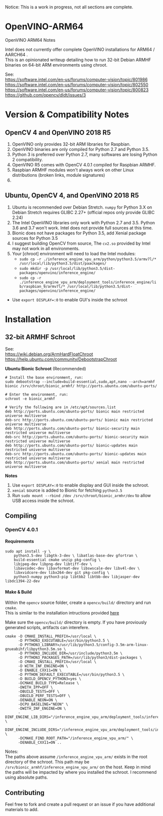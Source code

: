 Notice: This is a work in progress, not all sections are complete.

# OpenVINO-ARM64
OpenVINO ARM64 Notes

Intel does not currently offer complete OpenVINO installations for ARM64 / AARCH64 .  
This is an opinionated writeup detailing how to run 32-bit Debian ARMHF binaries on 64-bit ARM environments using chroot.  

See:  
https://software.intel.com/en-us/forums/computer-vision/topic/801986  
https://software.intel.com/en-us/forums/computer-vision/topic/802550  
https://software.intel.com/en-us/forums/computer-vision/topic/800823  
https://github.com/opencv/dldt/issues/3  

# Version & Compatibility Notes

## OpenCV 4 and OpenVINO 2018 R5

1. OpenVINO only provides 32-bit ARM libraries for Raspbian.
2. OpenVINO binaries are only compiled for Python 2.7 and Python 3.5.
3. Python 3 is preferred over Python 2.7, many softwares are losing Python 2 compatibility.
4. OpenVINO R5 comes with OpenCV 4.0.1 compiled for Raspbian ARMHF.
5. Raspbian ARMHF modules won't always work on other Linux distributions (broken links, module signatures)
6. 

## Ubuntu, OpenCV 4, and OpenVINO 2018 R5

1. Ubuntu is recommended over Debian Stretch.  `numpy` for Python 3.X on Debian Stretch requires GLIBC 2.27+ (official repos only provide GLIBC 2.24)
2. The Intel OpenVINO libraries only work with Python 2.7 and 3.5.  Python 3.6 and 3.7 won't work.  Intel does not provide full sources at this time.
3. Bionic does not have packages for Python 3.5, add Xenial package sources for Python 3.5
4. I suggest building OpenCV from source, The `cv2.so` provided by Intel may not work in all environments.
5. Your [chroot] environment will need to load the Intel modules:
    - `sudo cp -r ./inference_engine_vpu_arm/python/python3.5/armv7l/* /usr/local/lib/python3.5/dist/paackages/`
    - `sudo mkdir -p /usr/local/lib/python3.5/dist-packages/openvino/inference_engine/`
    - `sudo cp -r ./inference_engine_vpu_arm/deployment_tools/inference_engine/lib/raspbian_9/armv7l/* /usr/local/lib/python3.5/dist-packages/openvino/inference_engine/`
 - Use `export DISPLAY=:0` to enable GUI's inside the schroot

# Installation

## 32-bit ARMHF Schroot

See:  
https://wiki.debian.org/ArmHardFloatChroot  
https://help.ubuntu.com/community/DebootstrapChroot

**Ubuntu Bionic Schroot** (Recommended)  
```
# Install the base environment, run:
sudo debootstrap --include=build-essential,sudo,apt,nano --arch=armhf bionic /srv/chroot/bionic_armhf/ http://ports.ubuntu.com/ubuntu-ports/

# Enter the environment, run:
schroot -e bionic_armhf

# Verify the following are in /etc/apt/sources.list
deb http://ports.ubuntu.com/ubuntu-ports/ bionic main restricted universe multiverse
deb-src http://ports.ubuntu.com/ubuntu-ports/ bionic main restricted universe multiverse
deb http://ports.ubuntu.com/ubuntu-ports/ bionic-security main restricted universe multiverse
deb-src http://ports.ubuntu.com/ubuntu-ports/ bionic-security main restricted universe multiverse
deb http://ports.ubuntu.com/ubuntu-ports/ bionic-updates main restricted universe multiverse
deb-src http://ports.ubuntu.com/ubuntu-ports/ bionic-updates main restricted universe multiverse
deb http://ports.ubuntu.com/ubuntu-ports/ xenial main restricted universe multiverse
```

**Notes**  
1. Use `export DISPLAY=:0` to enable display and GUI inside the schroot.
2. `xenial` source is added to Bionic for fetching `python3.5`
3. Run `sudo mount --rbind /dev /srv/chroot/bionic_armhr/dev` to allow USB access inside the schroot.


## Compiling

### OpenCV 4.0.1

#### Requirements

```
sudo apt install -y \
    python3.5-dev libgtk-3-dev \ libatlas-base-dev gfortran \
    build-essential cmake unzip pkg-config \
    libjpeg-dev libpng-dev libtiff-dev \
    libavcodec-dev libavformat-dev libswscale-dev libv4l-dev \
    libxvidcore-dev libx264-dev git pkg-config \
    python3-numpy python3-pip libtbb2 libtbb-dev libjasper-dev libdc1394-22-dev
```

#### Make & Build

Within the `opencv` source folder, create a `opencv/build/` directory and run `cmake`.  
This is similar to the installation intructions provided [here](https://docs.opencv.org/4.0.1/d7/d9f/tutorial_linux_install.html)

Make sure the `opencv/build/` directory is empty.  If you have proviously generated scripts, artifacts can interefere.

```
cmake -D CMAKE_INSTALL_PREFIX=/usr/local \
      -D PYTHON3_EXECUTABLE=/usr/bin/python3.5 \
      -D PYTHON3_LIBRARY=/usr/lib/python3.5/config-3.5m-arm-linux-gnueabihf/libpython3.5m.so \
      -D PYTHON3_INCLUDE_DIR=/usr/include/python3.5m \
      -D PYTHON3_PACKAGES_PATH=/usr/lib/python3/dist-packages \
      -D CMAKE_INSTALL_PREFIX=/usr/local \
      -D WITH_INF_ENGINE=ON \
      -D ENABLE_CXX11=ON \
      -D PYTHON_DEFAULT_EXECUTABLE=/usr/bin/python3.5 \
      -D BUILD_OPENCV_PYTHON3=yes \
      -DCMAKE_BUILD_TYPE=Release \
      -DWITH_IPP=OFF \
      -DBUILD_TESTS=OFF \
      -DBUILD_PERF_TESTS=OFF \
      -DENABLE_NEON=ON \
      -DCPU_BASELINE="NEON" \
      -DWITH_INF_ENGINE=ON \
      -DINF_ENGINE_LIB_DIRS="/inference_engine_vpu_arm/deployment_tools/inference_engine/lib/raspbian_9/armv7l" \
      -DINF_ENGINE_INCLUDE_DIRS="/inference_engine_vpu_arm/deployment_tools/inference_engine/include" \
      -DCMAKE_FIND_ROOT_PATH="/inference_engine_vpu_arm/" \
      -DENABLE_CXX11=ON ..
```

Notes:  
The paths above assume `/inference_engine_vpu_arm/` exists in the root directory of the schroot.  This path may be `/srv/bionic_armhf/inference_engine_vpu_arm/` on the host.  Keep in mind the paths will be impacted by where you installed the schroot.  I recommend using absolute paths.

## Contributing

Feel free to fork and create a pull request or an issue if you have additional materials to add.
